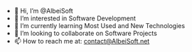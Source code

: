 - 👋 Hi, I’m @AlbeiSoft
- 👀 I’m interested in Software Development
- 🌱 I’m currently learning Most Used and New Technologies
- 💞️ I’m looking to collaborate on Software Projects
- 📫 How to reach me at: contact@AlbeiSoft.net

<!---
albeisoft/albeisoft is a ✨ special ✨ repository because its `README.md` (this file) appears on your GitHub profile.
You can click the Preview link to take a look at your changes.
--->
